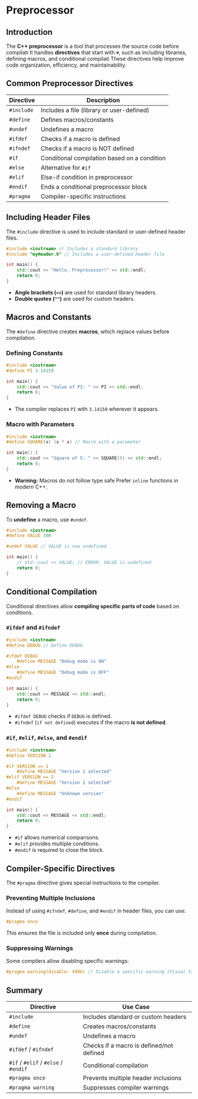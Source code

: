 # Preprocessor

## Introduction  
The **C++ preprocessor** is a tool that processes the source code before compilati It handles **directives** that start with `#`, such as including libraries, defining macros, and conditional compilati These directives help improve code organization, efficiency, and maintainability.

## Common Preprocessor Directives  

| Directive | Description |
|-----------|-------------|
| `#include` | Includes a file (library or user-defined) |
| `#define` | Defines macros/constants |
| `#undef` | Undefines a macro |
| `#ifdef` | Checks if a macro is defined |
| `#ifndef` | Checks if a macro is NOT defined |
| `#if` | Conditional compilation based on a condition |
| `#else` | Alternative for `#if` |
| `#elif` | Else-if condition in preprocessor |
| `#endif` | Ends a conditional preprocessor block |
| `#pragma` | Compiler-specific instructions |

## Including Header Files  
The `#include` directive is used to include standard or user-defined header files.

```cpp
#include <iostream> // Includes a standard library
#include "myHeader.h" // Includes a user-defined header file

int main() {
    std::cout << "Hello, Preprocessor!" << std::endl;
    return 0;
}
```

- **Angle brackets (`<>`)** are used for standard library headers.
- **Double quotes (`""`)** are used for custom headers.

##  Macros and Constants
The `#define` directive creates **macros**, which replace values before compilation.

### Defining Constants
```cpp
#include <iostream>
#define PI 3.14159

int main() {
    std::cout << "Value of PI: " << PI << std::endl;
    return 0;
}
```

- The compiler replaces `PI` with `3.14159` wherever it appears.

### Macro with Parameters
```cpp
#include <iostream>
#define SQUARE(x) (x * x) // Macro with a parameter

int main() {
    std::cout << "Square of 5: " << SQUARE(5) << std::endl;
    return 0;
}
```

- **Warning:** Macros do not follow type safe Prefer `inline` functions in modern C++.

## Removing a Macro
To **undefine** a macro, use `#undef`.

```cpp
#include <iostream>
#define VALUE 100

#undef VALUE // VALUE is now undefined

int main() {
    // std::cout << VALUE; // ERROR: VALUE is undefined
    return 0;
}
```

## Conditional Compilation
Conditional directives allow **compiling specific parts of code** based on conditions.

### `#ifdef` and `#ifndef`
```cpp
#include <iostream>
#define DEBUG // Define DEBUG

#ifdef DEBUG
    #define MESSAGE "Debug mode is ON"
#else
    #define MESSAGE "Debug mode is OFF"
#endif

int main() {
    std::cout << MESSAGE << std::endl;
    return 0;
}
```

- `#ifdef DEBUG` checks if `DEBUG` is defined.
- `#ifndef` (`if not defined`) executes if the macro **is not defined**.

### `#if`, `#elif`, `#else`, and `#endif`
```cpp
#include <iostream>
#define VERSION 2

#if VERSION == 1
    #define MESSAGE "Version 1 selected"
#elif VERSION == 2
    #define MESSAGE "Version 2 selected"
#else
    #define MESSAGE "Unknown version"
#endif

int main() {
    std::cout << MESSAGE << std::endl;
    return 0;
}
```

- `#if` allows numerical comparisons.
- `#elif` provides multiple conditions.
- `#endif` is required to close the block.

## Compiler-Specific Directives
The `#pragma` directive gives special instructions to the compiler.

### Preventing Multiple Inclusions
Instead of using `#ifndef`, `#define`, and `#endif` in header files, you can use:

```cpp
#pragma once
```

This ensures the file is included only **once** during compilation.

### Suppressing Warnings
Some compilers allow disabling specific warnings:

```cpp
#pragma warning(disable: 4996) // Disable a specific warning (Visual Studio)
```

## Summary

| Directive | Use Case |
|-----------|-----------|
| `#include` | Includes standard or custom headers |
| `#define` | Creates macros/constants |
| `#undef` | Undefines a macro |
| `#ifdef` / `#ifndef` | Checks if a macro is defined/not defined |
| `#if` / `#elif` / `#else` / `#endif` | Conditional compilation |
| `#pragma once` | Prevents multiple header inclusions |
| `#pragma warning` | Suppresses compiler warnings |
